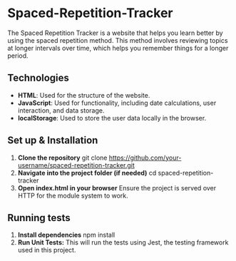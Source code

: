 # Spaced-Repetition-Tracker

The Spaced Repetition Tracker is a website that helps you learn better by using the spaced repetition method. This method involves reviewing topics at longer intervals over time, which helps you remember things for a longer period.

## Technologies
- **HTML**: Used for the structure of the website.
- **JavaScript**: Used for functionality, including date calculations, user interaction, and data storage.
- **localStorage**: Used to store the user data locally in the browser.

## Set up & Installation
1. **Clone the repository**
    git clone https://github.com/your-username/spaced-repetition-tracker.git
2. **Navigate into the project folder (if needed)**
cd spaced-repetition-tracker
3. **Open index.html in your browser**
Ensure the project is served over HTTP for the module system to work.

## Running tests
1. **Install dependencies**
    npm install
2. **Run Unit Tests:**
This will run the tests using Jest, the testing framework used in this project. 

